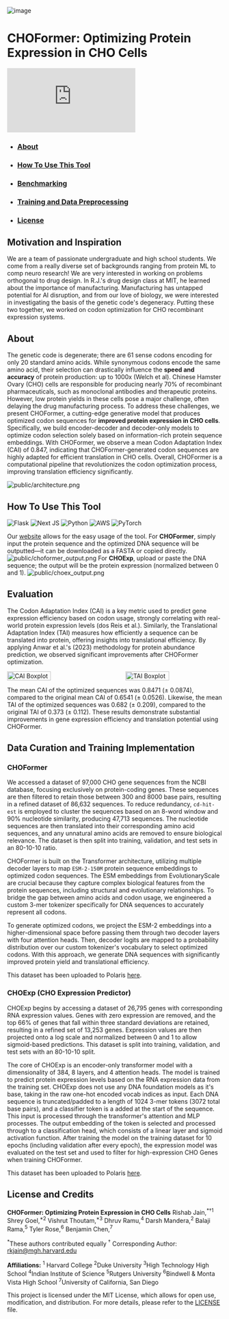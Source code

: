 ![image](public/CHOFormer_logo_notagline.png)
<!-- [![LICENSE](https://img.shields.io/badge/license-MIT-brightgreen)](https://github.com/Lattice-Automation/icor-codon-optimization/blob/master/LICENSE) -->

# CHOFormer: Optimizing Protein Expression in CHO Cells
[![Button Component](https://readme-components.vercel.app/api?component=button&text=Use This Tool: choformer.com)](https://choformer.com)

<!-- ![image](public/flowchart.png) -->

- ### <h3> <a href="#about">About</a></h3>
- ### <h3> <a href="#usetool">How To Use This Tool</a> </h3>
- ### <h3> <a href="#benchmark">Benchmarking</a> </h3>
- ### <h3> <a href="#training">Training and Data Preprocessing</a> </h3>
- ### <h3> <a href="#license">License</a> </h3>

## <h2 id="about">Motivation and Inspiration</a> </h2>
We are a team of passionate undergraduate and high school students. We come from a really diverse set of backgrounds ranging from protein ML to comp neuro research! We are very interested in working on problems orthogonal to drug design. In R.J.'s drug design class at MIT, he learned about the importance of manufacturing. Manufacturing has untapped potential for AI disruption, and from our love of biology, we were interested in investigating the basis of the genetic code's degeneracy. Putting these two together, we worked on codon optimization for CHO recombinant expression systems.

## <h2 id="about">About</a> </h2>
The genetic code is degenerate; there are 61 sense codons encoding for only 20 standard amino acids. While synonymous codons encode the same amino acid, their selection can drastically influence the **speed and accuracy** of protein production: up to 1000x (Welch et al). Chinese Hamster Ovary (CHO) cells are responsible for producing nearly 70% of recombinant pharmaceuticals, such as monoclonal antibodies and therapeutic proteins. However, low protein yields in these cells pose a major challenge, often delaying the drug manufacturing process. To address these challenges, we present CHOFormer, a cutting-edge generative model that produces optimized codon sequences for **improved protein expression in CHO cells**. Specifically, we build encoder-decoder and decoder-only models to optimize codon selection solely based on information-rich protein sequence embeddings. With CHOFormer, we observe a mean Codon Adaptation Index (CAI) of 0.847, indicating that CHOFormer-generated codon sequences are highly adapted for efficient translation in CHO cells. Overall, CHOFormer is a computational pipeline that revolutionizes the codon optimization process, improving translation efficiency significantly.

<!-- CHOFormer is a state-of-the-art **transformer decoder model** designed to optimize codon sequences for enhanced protein expression in Chinese Hamster Ovary (CHO) cells. Today, nearly 70% of recombinant pharmaceuticals are manufactured using the CHO genome in their research and development. This tool addresses the challenge of low recombinant protein yields in CHO cells, critical for drug manufacturing, particularly in the development of monoclonal antibodies and other therapeutic proteins. -->

<!-- Codon optimization, currently time-consuming in laboratory environments, is significantly expedited by using CHOFormer, potentially shortening the optimization timeline from **months to minutes**. -->
![public/architecture.png](public/architecture.png)
## <h2 id="usetool">How To Use This Tool</a> </h2>
![Flask](https://img.shields.io/badge/flask-%23000.svg?style=flat&logo=flask&logoColor=white) ![Next JS](https://img.shields.io/badge/Next-black?style=flat&logo=next.js&logoColor=white) ![Python](https://img.shields.io/badge/python-3670A0?style=flat&logo=python&logoColor=ffdd54) ![AWS](https://img.shields.io/badge/AWS-%23FF9900.svg?style=flat&logo=amazon-aws&logoColor=white) ![PyTorch](https://img.shields.io/badge/PyTorch-%23EE4C2C.svg?style=flat&logo=PyTorch&logoColor=white)

Our [website](https://choformer.com) allows for the easy usage of the tool.
For **CHOFormer**, simply input the protein sequence and the optimized DNA sequence will be outputted—it can be downloaded as a FASTA or copied directly.
![public/choformer_output.png](public/choformer_output.png)
For **CHOExp**, upload or paste the DNA sequence; the output will be the protein expression (normalized between 0 and 1).
![public/choex_output.png](public/choex_output.png)

## <h2 id="benchmark">Evaluation</a> </h2>


The Codon Adaptation Index (CAI) is a key metric used to predict gene expression efficiency based on codon usage, strongly correlating with real-world protein expression levels (dos Reis et al.). Similarly, the Translational Adaptation Index (TAI) measures how efficiently a sequence can be translated into protein, offering insights into translational efficiency. By applying Anwar et al.'s (2023) methodology for protein abundance prediction, we observed significant improvements after CHOFormer optimization.

<div style="display: flex; flex-direction: row; justify-content: space-between;">
    <img src="public/boxplot_cai.png" alt="CAI Boxplot" style="width: 45%;">
    <img src="public/boxplot_tai.png" alt="TAI Boxplot" style="width: 45%;">
</div>

The mean CAI of the optimized sequences was 0.8471 (± 0.0874), compared to the original mean CAI of 0.6541 (± 0.0526). Likewise, the mean TAI of the optimized sequences was 0.682 (± 0.209), compared to the original TAI of 0.373 (± 0.112). These results demonstrate substantial improvements in gene expression efficiency and translation potential using CHOFormer.

## <h2 id="training">Data Curation and Training Implementation</a> </h2>
### CHOFormer
We accessed a dataset of 97,000 CHO gene sequences from the NCBI database, focusing exclusively on protein-coding genes. These sequences are then filtered to retain those between 300 and 8000 base pairs, resulting in a refined dataset of 86,632 sequences. To reduce redundancy, `cd-hit-est` is employed to cluster the sequences based on an 8-word window and 90% nucleotide similarity, producing 47,713 sequences. The nucleotide sequences are then translated into their corresponding amino acid sequences, and any unnatural amino acids are removed to ensure biological relevance. The dataset is then split into training, validation, and test sets in an 80-10-10 ratio.

CHOFormer is built on the Transformer architecture, utilizing multiple decoder layers to map `ESM-2-150M` protein sequence embeddings to optimized codon sequences. The ESM embeddings from EvolutionaryScale are crucial because they capture complex biological features from the protein sequences, including structural and evolutionary relationships. To bridge the gap between amino acids and codon usage, we engineered a custom 3-mer tokenizer specifically for DNA sequences to accurately represent all codons.

To generate optimized codons, we project the ESM-2 embeddings into a higher-dimensional space before passing them through two decoder layers with four attention heads. Then, decoder logits are mapped to a probability distribution over our custom tokenizer's vocabulary to select optimized codons. With this approach, we generate DNA sequences with significantly improved protein yield and translational efficiency.

This dataset has been uploaded to Polaris [here](https://polarishub.io/datasets/vishrut64/cho-dna-expression-prediction-dataset).

### CHOExp (CHO Expression Predictor)
CHOExp begins by accessing a dataset of 26,795 genes with corresponding RNA expression values. Genes with zero expression are removed, and the top 66% of genes that fall within three standard deviations are retained, resulting in a refined set of 13,253 genes. Expression values are then projected onto a log scale and normalized between 0 and 1 to allow sigmoid-based predictions. This dataset is split into training, validation, and test sets with an 80-10-10 split.

The core of CHOExp is an encoder-only transformer model with a dimensionality of 384, 8 layers, and 4 attention heads. The model is trained to predict protein expression levels based on the RNA expression data from the training set. CHOExp does not use any DNA foundation models as it's base, taking in the raw one-hot encoded vocab indices as input. Each DNA sequence is truncated/padded to a length of 1024 3-mer tokens (3072 total base pairs), and a classifier token <CLS> is a added at the start of the sequence. This input is processed through the transformer's attention and MLP processes. The output embedding of the <CLS> token is selected and processed through to a classification head, which consists of a linear layer and sigmoid activation function. After training the model on the training dataset for 10 epochs (including validation after every epoch), the expression model was evaluated on the test set and used to filter for high-expression CHO Genes when training CHOFormer.

This dataset has been uploaded to Polaris [here](https://polarishub.io/datasets/vishrut64/rna-expression-prediction-dataset).


## <h2 id="license">License and Credits</a> </h2>
**CHOFormer: Optimizing Protein Expression in CHO Cells**
Rishab Jain,<sup>*†1</sup> Shrey Goel,<sup>*2</sup> Vishrut Thoutam,<sup>*3</sup> Dhruv Ramu,<sup>4</sup> Darsh Mandera,<sup>2</sup> Balaji Rama,<sup>5</sup> Tyler Rose,<sup>6</sup> Benjamin Chen,<sup>7</sup>

<sup>*</sup>These authors contributed equally
<sup>†</sup> Corresponding Author: rkjain@mgh.harvard.edu

**Affiliations:**
<sup>1</sup> Harvard College
<sup>2</sup>Duke University
<sup>3</sup>High Technology High School
<sup>4</sup>Indian Institute of Science
<sup>5</sup>Rutgers University
<sup>6</sup>Bindwell & Monta Vista High School
<sup>7</sup>University of California, San Diego

This project is licensed under the MIT License, which allows for open use, modification, and distribution. For more details, please refer to the [LICENSE](LICENSE) file.
